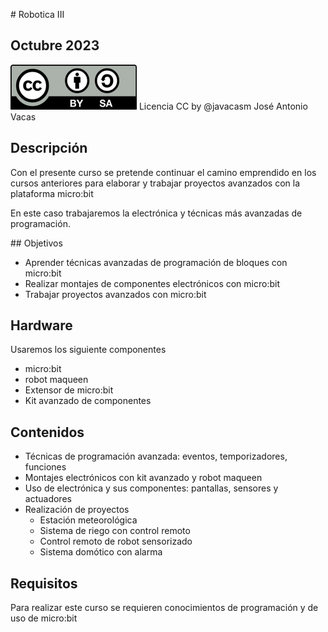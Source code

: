 # Robotica III 

## Octubre 2023

![](./images/Licencia_CC_peque.png) Licencia CC by @javacasm José Antonio Vacas

## Descripción

Con el presente curso se pretende continuar el camino emprendido en los cursos anteriores para elaborar y trabajar proyectos avanzados con la plataforma micro:bit

En este caso trabajaremos la electrónica y técnicas más avanzadas de programación.

## Objetivos

* Aprender técnicas avanzadas de programación de bloques con micro:bit
* Realizar montajes de componentes electrónicos con micro:bit
* Trabajar proyectos avanzados con micro:bit


## Hardware

Usaremos los siguiente componentes

* micro:bit
* robot maqueen
* Extensor de micro:bit
* Kit avanzado de componentes

## Contenidos 

* Técnicas de programación avanzada: eventos, temporizadores, funciones
* Montajes electrónicos con kit avanzado y robot maqueen
* Uso de electrónica y sus componentes: pantallas, sensores y actuadores
* Realización de proyectos
    * Estación meteorológica
    * Sistema de riego con control remoto
    * Control remoto de robot sensorizado
    * Sistema domótico con alarma


## Requisitos

Para realizar este curso se requieren conocimientos de programación y de uso de micro:bit
